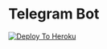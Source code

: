 
# Telegram Bot

[![Deploy To Heroku](https://www.herokucdn.com/deploy/button.svg)](https://dashboard.heroku.com/new?template=https://github.com/ankitkumarbh/captain-installer)
